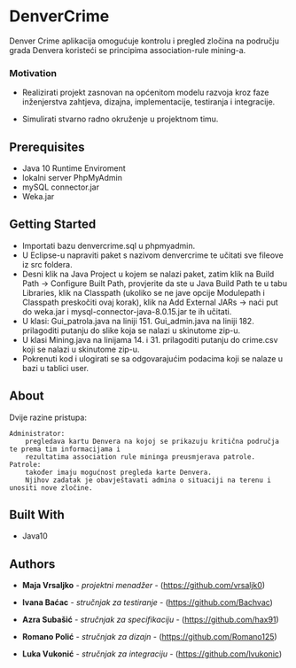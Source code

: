 # DenverCrime

Denver Crime aplikacija omogućuje kontrolu i pregled zločina na području grada Denvera koristeći se principima association-rule mining-a. 

### Motivation

* Realizirati projekt zasnovan na općenitom modelu razvoja kroz faze inženjerstva zahtjeva, 
dizajna, implementacije, testiranja i integracije.   

* Simulirati stvarno radno okruženje u projektnom timu.

## Prerequisites

*  Java 10 Runtime Enviroment
*  lokalni server PhpMyAdmin 
*  mySQL connector.jar 
*  Weka.jar 


## Getting Started

* Importati bazu denvercrime.sql u phpmyadmin.
* U Eclipse-u napraviti paket s nazivom denvercrime te učitati sve fileove iz src foldera.
* Desni klik na Java Project u kojem se nalazi paket, zatim klik na Build Path -> Configure Built Path, 
provjerite da ste u Java Build Path te u tabu Libraries, klik na Classpath (ukoliko se ne jave opcije
Modulepath i Classpath preskočiti ovaj korak), klik na Add External JARs -> naći put do weka.jar i mysql-connector-java-8.0.15.jar te ih učitati.
* U klasi:
	Gui_patrola.java na liniji 151.
	Gui_admin.java na liniji 182.
prilagoditi putanju do slike koja se nalazi u skinutome zip-u.
* U klasi Mining.java na linijama 14. i 31. prilagoditi putanju do crime.csv koji se nalazi u skinutome zip-u.
* Pokrenuti kod i ulogirati se sa odgovarajućim podacima koji se nalaze u bazi u tablici user.


## About

Dvije razine pristupa:

	Administrator:
		pregledava kartu Denvera na kojoj se prikazuju kritična područja te prema tim informacijama i 
		rezultatima association rule mininga preusmjerava patrole. 
	Patrole:
		također imaju mogućnost pregleda karte Denvera. 
		Njihov zadatak je obavještavati admina o situaciji na terenu i unositi nove zločine.  


## Built With

* Java10

## Authors

* **Maja Vrsaljko** - *projektni menadžer* - (https://github.com/vrsaljk0)

* **Ivana Baćac** - *stručnjak za testiranje* - (https://github.com/Bachvac)

* **Azra Subašić** - *stručnjak za specifikaciju* - (https://github.com/hax91)

* **Romano Polić** - *stručnjak za dizajn* - (https://github.com/Romano125)

* **Luka Vukonić** - *stručnjak za integraciju* - (https://github.com/lvukonic)
